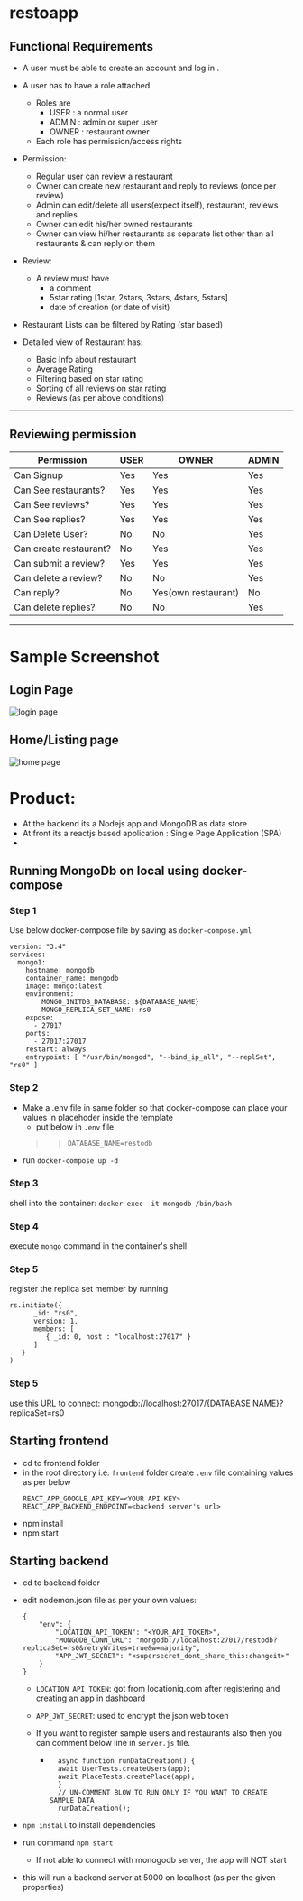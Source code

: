 # restoapp



## Functional Requirements
 - A user must be able to create an account and log in .
 - A user has to have a role attached
    - Roles are
        - USER : a normal user
        - ADMIN : admin or super user
        - OWNER : restaurant owner
    - Each role has permission/access rights
 - Permission:
    - Regular user can review a restaurant
    - Owner can create new restaurant and reply to reviews (once per review)
    - Admin can edit/delete all users(expect itself), restaurant, reviews and replies
    - Owner can edit his/her owned restaurants
    - Owner can view hi/her restaurants as separate list other than all restaurants & can reply on them

 - Review:
    - A review must have
        - a comment
        - 5star rating [1star, 2stars, 3stars, 4stars, 5stars]
        - date of creation (or date of visit)

 - Restaurant Lists can be filtered by Rating (star based)
 - Detailed view of Restaurant has:
    - Basic Info about restaurant
    - Average Rating
    - Filtering based on star rating
    - Sorting of all reviews on star rating
    - Reviews (as per above conditions)

---
## Reviewing permission
| Permission | USER | OWNER | ADMIN |
|---|---|---|---|
| Can Signup  | Yes | Yes | Yes | 
| Can See restaurants? | Yes | Yes | Yes | 
| Can See reviews? | Yes | Yes | Yes | 
| Can See replies? | Yes | Yes | Yes | 
| Can Delete User? | No | No | Yes |
| Can create restaurant? | No | Yes | Yes |
| Can submit a review? | Yes | Yes | Yes |
| Can delete a review? | No | No | Yes |
| Can reply? | No | Yes(own restaurant) | No | 
| Can delete replies? | No | No | Yes |


---
# Sample Screenshot
## Login Page
![login page](images/resto02.png)
## Home/Listing page
![home page](images/restoapp01.png)



# Product:
 - At the backend its a Nodejs app and MongoDB as data store
 - At front its a reactjs based application : Single Page Application (SPA)
 - 




## Running MongoDb on local using docker-compose
### Step 1
Use below docker-compose file by saving as `docker-compose.yml`
```
version: "3.4"
services:
  mongo1:
    hostname: mongodb
    container_name: mongodb
    image: mongo:latest
    environment:
        MONGO_INITDB_DATABASE: ${DATABASE_NAME}
        MONGO_REPLICA_SET_NAME: rs0
    expose:
      - 27017
    ports:
      - 27017:27017
    restart: always
    entrypoint: [ "/usr/bin/mongod", "--bind_ip_all", "--replSet", "rs0" ]
```

### Step 2 
 - Make a .env file in same folder so that docker-compose can place your values in placehoder 
 inside the template
    - put below in `.env` file
    >> `DATABASE_NAME=restodb`
 - run `docker-compose up -d`

### Step 3
shell into the container: `docker exec -it mongodb /bin/bash`

### Step 4
execute `mongo` command in the container's shell

### Step 5
register the replica set member by running
```
rs.initiate({
      _id: "rs0",
      version: 1,
      members: [
         { _id: 0, host : "localhost:27017" }
      ]
   }
)
```
### Step 5
use this URL to connect: mongodb://localhost:27017/{DATABASE NAME}?replicaSet=rs0


## Starting frontend
 - cd to frontend folder
 - in the root directory i.e. `frontend` folder create `.env` file containing values as per below
    ```
    REACT_APP_GOOGLE_API_KEY=<YOUR API KEY>
    REACT_APP_BACKEND_ENDPOINT=<backend server's url>
    ```
 - npm install 
 - npm start



## Starting backend 
 - cd to backend folder
 - edit nodemon.json file as per your own values:
    ```
    {
        "env": {
            "LOCATION_API_TOKEN": "<YOUR_API_TOKEN>",
            "MONGODB_CONN_URL": "mongodb://localhost:27017/restodb?replicaSet=rs0&retryWrites=true&w=majority",
            "APP_JWT_SECRET": "<supersecret_dont_share_this:changeit>"
        }
    }
    ```

     - `LOCATION_API_TOKEN`: got from locationiq.com after registering and creating an app in dashboard
     - `APP_JWT_SECRET`: used to encrypt the json web token 

    
    - If you want to register sample users and restaurants also then you can comment below line in `server.js` file.
        - ```
            async function runDataCreation() {
            await UserTests.createUsers(app);
            await PlaceTests.createPlace(app);
            }
            // UN-COMMENT BLOW TO RUN ONLY IF YOU WANT TO CREATE SAMPLE DATA
            runDataCreation();
          ```
 - `npm install` to install dependencies
 - run command `npm start`
    - If not able to connect with monogodb server, the app will NOT start
    
 - this will run a backend server at 5000 on localhost (as per the given properties)



